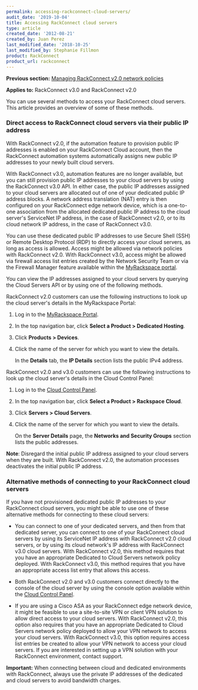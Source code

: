 ```yaml
---
permalink: accessing-rackconnect-cloud-servers/
audit_date: '2019-10-04'
title: Accessing RackConnect cloud servers
type: article
created_date: '2012-08-21'
created_by: Juan Perez
last_modified_date: '2018-10-25'
last_modified_by: Stephanie Fillmon
product: RackConnect
product_url: rackconnect
---
```


**Previous section:** [Managing RackConnect v2.0 network policies](/how-to/managing-rackconnect-v20-network-policies)

**Applies to:** RackConnect v3.0 and RackConnect v2.0

You can use several methods to access your RackConnect cloud servers.
This article provides an overview of some of these methods.

### Direct access to RackConnect cloud servers via their public IP address

With RackConnect v2.0, if the automation feature to provision public IP
addresses is enabled on your RackConnect Cloud account, then the
RackConnect automation systems automatically assigns new public IP
addresses to your newly built cloud servers.

With RackConnect v3.0,
automation features are no longer available, but you can still provision
public IP addresses to your cloud servers by using the RackConnect v3.0
API. In either case, the public IP addresses assigned to your cloud
servers are allocated out of one of your dedicated public IP address
blocks. A network address translation (NAT) entry is then configured on
your RackConnect edge network device, which is a one-to-one association
from the allocated dedicated public IP address to the cloud server's
ServiceNet IP address, in the case of RackConnect v2.0, or to its cloud
network IP address, in the case of RackConnect v3.0.

You can use these dedicated public IP addresses to use Secure Shell (SSH) or
Remote Desktop Protocol (RDP) to
directly access your cloud servers, as long as access is allowed. Access
might be allowed via network policies with RackConnect v2.0. With
RackConnect v3.0, access might be allowed via firewall access list
entries created by the Network Security Team or via the Firewall Manager
feature available within the [MyRackspace portal](https://login.rackspace.com/).

You can view the IP addresses assigned to your cloud servers by querying
the Cloud Servers API or by using one of the following methods.

RackConnect v2.0 customers can use the following instructions to look up the
cloud server's details in the MyRackspace Portal:

1. Log in to the [MyRackspace Portal](https://login.rackspace.com/).
2. In the top navigation bar, click **Select a Product > Dedicated Hosting**.
3. Click **Products > Devices**.
4. Click the name of the server for which you want to view the details.

   In the **Details** tab, the **IP Details** section lists the public IPv4 address.

RackConnect v2.0 and v3.0 customers can use the following instructions to look
up the cloud server's details in the Cloud Control Panel:

1. Log in to the [Cloud Control Panel](https://login.rackspace.com/).
2. In the top navigation bar, click **Select a Product > Rackspace Cloud**.
3. Click **Servers > Cloud Servers**.
4. Click the name of the server for which you want to view the details.

   On the **Server Details** page, the **Networks and Security Groups** section
   lists the public addresses.

**Note**: Disregard the initial public IP address assigned to your cloud
servers when they are built. With RackConnect v2.0, the automation
processes deactivates the initial public IP address.

### Alternative methods of connecting to your RackConnect cloud servers

If you have not provisioned dedicated public IP addresses to your
RackConnect cloud servers, you might be able to use one of these
alternative methods for connecting to these cloud servers:

-   You can connect to one of your dedicated servers, and then from that
    dedicated server, you can connect to one of your RackConnect cloud
    servers by using its ServiceNet IP address with RackConnect v2.0
    cloud servers, or by using its cloud network's IP address with
    RackConnect v3.0 cloud servers. With RackConnect v2.0, this method
    requires that you have an appropriate Dedicated to Cloud Servers
    network policy deployed. With RackConnect v3.0, this method requires
    that you have an appropriate access list entry that allows
    this access.

-   Both RackConnect v2.0 and v3.0 customers connect directly to the console of the cloud server
    by using the console option available within the [Cloud Control
    Panel](https://login.rackspace.com/).

-   If you are using a Cisco ASA as your RackConnect edge network
    device, it might be feasible to use a site-to-site VPN or client VPN
    solution to allow direct access to your cloud servers. With
    RackConnect v2.0, this option also requires that you have an
    appropriate Dedicated to Cloud Servers network policy deployed to
    allow your VPN network to access your cloud servers. With
    RackConnect v3.0, this option requires access list entries be
    created to allow your VPN network to access your cloud servers. If
    you are interested in setting up a VPN solution with your
    RackConnect environment, contact support.

**Important:** When connecting between cloud and dedicated
environments with RackConnect, always use the private IP addresses of
the dedicated and cloud servers to avoid bandwidth charges.
